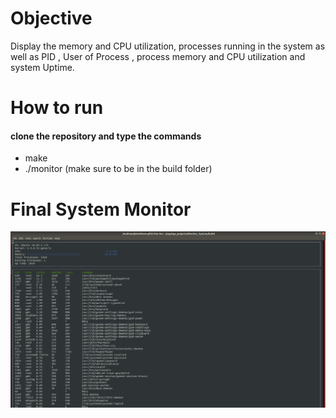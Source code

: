 # Objective
Display the memory and CPU utilization, processes running in the system as well as PID , User of Process , process memory and CPU utilization and system Uptime.

# How to run
#### clone the repository and type the commands

* make
* ./monitor (make sure to be in the build folder)


# Final System Monitor
![board](assets/output.png)
